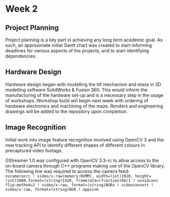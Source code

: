 # Week 2

## Project Planning

Project planning is a key part in achieving any long term academic goal. As such, an approximate initial Gantt chart was created to start informing deadlines for various aspects of the projects, and to start identifying dependencies.

## Hardware Design

Hardware design began with modelling the tilt mechanism and maze in 3D modelling software SolidWorks & Fusion 360. This would inform the manufacturing of the hardware set-up and is a necessary step in the usage of workshops. Workshop build will begin next week with ordering of hardware electronics and machining of the maze. Renders and engineering drawings will be added to the repository upon completion.

## Image Recognition

Initial work into image feature recognition involved using OpenCV 3 and the new tracking API to identify different shapes of different colours in precaptured video footage.

GStreamer 1.0 was configured with OpenCV 3.3-rc to allow access to the on-board camera through C++ programs making use of the OpenCV library. The following line was required to access the camera feed:  
`nvcamerasrc ! video/x-raw(memory:NVMM), width=(int)1920, height=(int)1080,format=(string)I420, framerate=(fraction)60/1 ! nvvidconv flip-method=2 ! video/x-raw, format=(string)BGRx ! videoconvert ! video/x-raw, format=(string)BGR ! appsink`  
